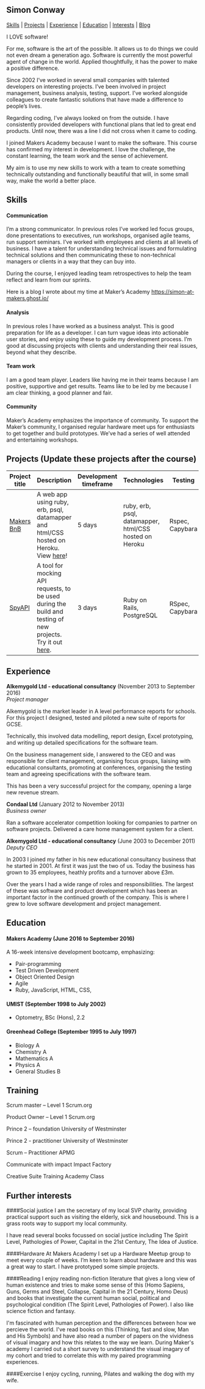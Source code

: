## Simon Conway

[Skills](#skills) | [Projects](#projects) | [Experience](#experience) | [Education](#education) | [Interests](#interests) | [Blog](https://simon-at-makers.ghost.io/)


I LOVE software! 

For me, software is the art of the possible. It allows us to do things we could not even dream a generation ago. Software is currently the most powerful agent of change in the world. Applied thoughtfully, it has the power to make a positive difference.

Since 2002 I’ve worked in several small companies with talented developers on interesting projects. I’ve been involved in project management, business analysis, testing, support. I’ve worked alongside colleagues to create fantastic solutions that have made a difference to people’s lives.

Regarding coding, I’ve always looked on from the outside. I have consistently provided developers with functional plans that led to great end products. Until now, there was a line I did not cross when it came to coding.

I joined Makers Academy because I want to make the software. This course has confirmed my interest in development. I love the challenge, the constant learning, the team work and the sense of achievement. 

My aim is to use my new skills to work with a team to create something technically outstanding and functionally beautiful that will, in some small way, make the world a better place.



## Skills

#### Communication

I’m a strong communicator. In previous roles I’ve worked led focus groups, done presentations to executives, run workshops, organised agile teams, run support seminars. I’ve worked with employees and clients at all levels of business. I have a talent for understanding technical issues and formulating technical solutions and then communicating these to non-technical managers or clients in a way that they can buy into.

During the course, I enjoyed leading team retrospectives to help the team reflect and learn from our sprints. 

Here is a blog I wrote about my time at Maker’s Academy https://simon-at-makers.ghost.io/


#### Analysis

In previous roles I have worked as a business analyst. This is good preparation for life as a developer. I can turn vague ideas into actionable user stories, and enjoy using these to guide my development process. I’m good at discussing projects with clients and understanding their real issues, beyond what they describe.

#### Team work

I am a good team player. Leaders like having me in their teams because I am positive, supportive and get results. Teams like to be led by me because I am clear thinking, a good planner and fair. 

#### Community

Maker’s Academy emphasizes the importance of community. To support the Maker’s community, I organised regular hardware meet ups for enthusiasts to get together and build prototypes. We’ve had a series of well attended and entertaining workshops.



## Projects (Update these projects after the course)

Project title  | Description  									| Development timeframe | Technologies | Testing
------------- | ------------------------------	| ------------- |------------- |---------
[Makers BnB](https://github.com/quizzbuzz/quizzbuzz) | A web app using ruby, erb, psql, datamapper and html/CSS hosted on Heroku. View [here](https://qzbz.herokuapp.com)! | 5 days | ruby, erb, psql, datamapper, html/CSS hosted on Heroku| Rspec, Capybara
[SpyAPI](https://github.com/spyAPI/spyAPI) | A tool for mocking API requests, to be used during the build and testing of new projects. Try it out [here](https://spy-api.herokuapp.com). | 3 days | Ruby on Rails, PostgreSQL | RSpec, Capybara


## Experience

**Alkemygold Ltd - educational consultancy** (November 2013 to September 2016)    
*Project manager*  

Alkemygold is the market leader in A level performance reports for schools. For this project I designed, tested and piloted a new suite of reports for GCSE. 

Technically, this involved data modelling, report design, Excel prototyping, and writing up detailed specifications for the software team. 

On the business management side, I answered to the CEO and was responsible for client management, organising focus groups, liaising with educational consultants, promoting at conferences, organising the testing team and agreeing specifications with the software team.

This has been a very successful project for the company, opening a large new revenue stream. 
 

**Condaal Ltd** (January 2012 to November 2013)   
*Business owner*  

Ran a software accelerator competition looking for companies to partner on software projects.
Delivered a care home management system for a client.


**Alkemygold Ltd - educational consultancy** (June 2003 to December 2011)    
*Deputy CEO*   

In 2003 I joined my father in his new educational consultancy business that he started in 2001.
At first it was just the two of us. Today the business has grown to 35 employees, heathly profits and a turnover above £3m.

Over the years I had a wide range of roles and responsibilities. The largest of these was software and product development which has been an important factor in the continued growth of the company. This is where I grew to love software development and project management.


## Education

#### Makers Academy (June 2016 to September 2016)

A 16-week intensive development bootcamp, emphasizing:
- Pair-programming
- Test Driven Development
- Object Oriented Design
- Agile
- Ruby, JavaScript, HTML, CSS, 

#### UMIST (September 1998 to July 2002)

- Optometry, BSc (Hons), 2.2

#### Greenhead College (September 1995 to July 1997)

- Biology A
- Chemistry A
- Mathematics A
- Physics A
- General Studies B


## Training

Scrum master – Level 1 		   Scrum.org

Product Owner – Level 1 		  Scrum.org

Prince 2 – foundation 	    	University of Westminster

Prince 2 - practitioner 		  University of Westminster

Scrum – Practitioner 		     APMG

Communicate with impact 	   Impact Factory

Creative Suite Training		   Academy Class


## Further interests

####Social justice
I am the secretary of my local SVP charity, providing practical support such as visiting the elderly, sick and housebound. This is a grass roots way to support my local community. 

I have read several books focussed on social justice including The Spirit Level, Pathologies of Power, Capital in the 21st Century, The Idea of Justice.

####Hardware
At Makers Academy I set up a Hardware Meetup group to meet every couple of weeks. I’m keen to learn about hardware and this was a great way to start. I have prototyped some simple projects. 

####Reading
I enjoy reading non-fiction literature that gives a long view of human existence and tries to make some sense of this (Homo Sapiens, Guns, Germs and Steel, Collapse, Capital in the 21 Century, Homo Deus) and books that investigate the current human social, political and psychological condition (The Spirit Level, Pathologies of Power). I also like science fiction and fantasy.

I'm fascinated with human perception and the differences between how we percieve the world. I've read books on this (Thinking, fast and slow, Man and His Symbols) and have also read a number of papers on the vividness of visual imagary and how this relates to the way we learn. During Maker's academy I carried out a short survey to understand the visual imagary of my cohort and tried to correlate this with my paired programming experiences. 

####Exercise
I enjoy cycling, running, Pilates and walking the dog with my wife.








 
